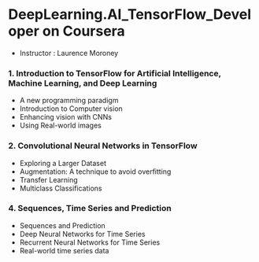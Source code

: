 # DeepLearning.AI_TensorFlow_Developer on Coursera
- Instructor : Laurence Moroney
  
### 1. Introduction to TensorFlow for Artificial Intelligence, Machine Learning, and Deep Learning
- A new programming paradigm
- Introduction to Computer vision
- Enhancing vision with CNNs
- Using Real-world images

### 2. Convolutional Neural Networks in TensorFlow
- Exploring a Larger Dataset
- Augmentation: A technique to avoid overfitting
- Transfer Learning
- Multiclass Classifications

### 4. Sequences, Time Series and Prediction
- Sequences and Prediction
- Deep Neural Networks for Time Series
- Recurrent Neural Networks for Time Series
- Real-world time series data
